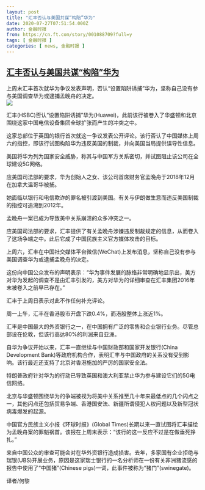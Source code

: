 ```yaml
---
layout: post
title: "汇丰否认与美国共谋“构陷”华为"
date: 2020-07-27T07:51:54.000Z
author: 金融时报
from: https://cn.ft.com/story/001088709?full=y
tags: [ 金融时报 ]
categories: [ news, 金融时报 ]
---
```

<!--1595836314000-->
[汇丰否认与美国共谋“构陷”华为](https://cn.ft.com/story/001088709?full=y)
------

<div>
<div></div><div class="story-lead">上周末汇丰首次就华为争议发表声明，否认“设置陷阱诱捕”华为，坚称自己没有参与美国调查华为或逮捕孟晚舟的决定。</div><div class=" story-image image"><img src="https://thumbor.ftacademy.cn/unsafe/1340x754/https://thumbor.ftacademy.cn/unsafe/picture/1/000097991_piclink.jpg"></div><div class="story-body"><div id="story-body-container"><p>汇丰(HSBC)否认“设置陷阱诱捕”华为(Huawei)，此前该行被卷入了华盛顿和北京围绕这家中国电信设备集团全球扩张而产生的冲突之中。</p><p>这家总部位于英国的银行首次就这一争议发表公开评论。该行否认了中国媒体上周六的指控，即该行试图构陷华为违反美国的制裁，并向美国当局提供误导性信息。</p><p>美国将华为列为国家安全威胁，称其与中国军方关系密切，并试图阻止该公司在全球建设5G网络。</p><p>应美国司法部的要求，华为创始人之女、该公司首席财务官孟晚舟于2018年12月在加拿大温哥华被捕。</p><div  data-o-ads-name="mpu-middle1" class="o-ads in-article-advert" data-o-ads-formats-default="false"  data-o-ads-formats-small="FtcMobileMpu"  data-o-ads-formats-medium="FtcMpu" data-o-ads-formats-large="FtcMpu" data-o-ads-formats-extra="FtcMpu" data-o-ads-targeting="cnpos=middle1;" data-cy='[{"devices":["PC","iPhoneWeb","AndroidWeb","iPhoneApp","AndroidApp"],"pattern":"MPU","position":"Middle1","container":"mpuInStory"}]'></div><p>她面临以银行和电信欺诈的罪名被引渡到美国。有关与伊朗做生意而违反美国制裁的指控可追溯到2012年。</p><p>孟晚舟一案已成为导致美中关系崩溃的众多冲突之一。</p><p>应美国司法部的要求，汇丰提供了有关孟晚舟涉嫌违反制裁规定的信息，从而卷入了这场争端之中。此后它成了中国民族主义官方媒体攻击的目标。</p><p>上周六，汇丰在中国社交媒体平台微信(WeChat)上发布消息，坚称自己没有参与美国调查华为或逮捕孟晚舟的决定。</p><p>这份向中国公众发布的声明表示：“华为事件发展的脉络非常明确地显示出，美方对华为发起的调查不是由汇丰引发的，美方对华为的详细审查在汇丰集团2016年末被卷入之前早已存在。”</p><p>汇丰于上周日表示对此不作任何补充评论。</p><div data-o-ads-name="mpu-middle2" class="o-ads in-article-advert" data-o-ads-formats-default="false"  data-o-ads-formats-small="FtcMobileMpu"  data-o-ads-formats-medium="false" data-o-ads-formats-large="false" data-o-ads-formats-extra="false" data-o-ads-targeting="cnpos=middle2;" data-cy='[{"devices":["iPhoneWeb","AndroidWeb","iPhoneApp","AndroidApp"],"pattern":"MPU","position":"Middle2","container":"mpuInStory"}]'></div><p>周一上午，汇丰在香港股市开盘下跌0.4%，而港股整体上涨近1%。</p><p>汇丰是中国最大的外资银行之一，在中国拥有广泛的零售和企业银行业务。尽管总部设在伦敦，但该行高达80%的利润来自亚洲。</p><p>自华为争议开始以来，汇丰一直继续与中国财政部和国家开发银行(China Development Bank)等政府机构合作，表明汇丰与中国政府的关系没有受到影响。该行最近还支持了北京对香港施加的严厉的国家安全法。</p><p>特朗普政府针对华为的行动已导致英国和澳大利亚禁止华为参与建设它们的5G电信网络。</p><p>北京与华盛顿围绕华为的争端被视为将美中关系推至几十年来最低点的几个闪点之一，其他闪点还包括贸易争端、香港国安法、新疆所谓侵犯人权问题以及新型冠状病毒爆发的起源。</p><div data-o-ads-name="mpu-middle3" class="o-ads in-article-advert" data-o-ads-formats-default="false"  data-o-ads-formats-small="FtcMobileMpu"  data-o-ads-formats-medium="false" data-o-ads-formats-large="false" data-o-ads-formats-extra="false" data-o-ads-targeting="cnpos=middle3;" data-cy='[{"devices":["iPhoneWeb","AndroidWeb","iPhoneApp","AndroidApp"],"pattern":"MPU","position":"Middle3","container":"mpuInStory"}]'></div><p>中国官方民族主义小报《环球时报》(Global Times)长期以来一直试图将汇丰描绘为孟晚舟案的罪魁祸首。该报在上周末表示：“该行的这一反应不过是在做垂死挣扎。”</p><p>来自中国公众的审查可能会对在华外资银行造成损害。去年，多家国有企业拒绝与瑞银(UBS)开展业务，原因是这家瑞士银行的一名分析师在一份有关非洲猪流感的报告中使用了“中国猪”(Chinese pigs)一词，此事件被称为“猪门”(swinegate)。</p><p>译者/何黎</p></div><div class="clearfloat"></div></div>
</div>
